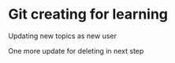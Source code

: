 # Git creating for learning

Updating new topics as new user


One more update for deleting in next step
